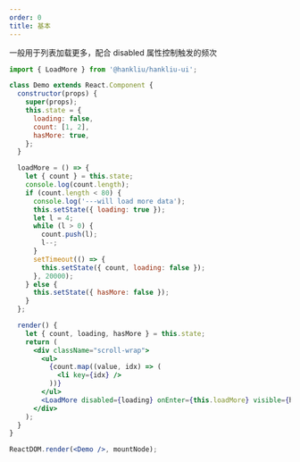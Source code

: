 ```yaml
---
order: 0
title: 基本
---
```


一般用于列表加载更多，配合 disabled 属性控制触发的频次

```jsx
import { LoadMore } from '@hankliu/hankliu-ui';

class Demo extends React.Component {
  constructor(props) {
    super(props);
    this.state = {
      loading: false,
      count: [1, 2],
      hasMore: true,
    };
  }

  loadMore = () => {
    let { count } = this.state;
    console.log(count.length);
    if (count.length < 80) {
      console.log('---will load more data');
      this.setState({ loading: true });
      let l = 4;
      while (l > 0) {
        count.push(l);
        l--;
      }
      setTimeout(() => {
        this.setState({ count, loading: false });
      }, 20000);
    } else {
      this.setState({ hasMore: false });
    }
  };

  render() {
    let { count, loading, hasMore } = this.state;
    return (
      <div className="scroll-wrap">
        <ul>
          {count.map((value, idx) => (
            <li key={idx} />
          ))}
        </ul>
        <LoadMore disabled={loading} onEnter={this.loadMore} visible={hasMore} />
      </div>
    );
  }
}

ReactDOM.render(<Demo />, mountNode);
```

<style>
  #components-load-more-demo-basic .scroll-wrap
  {
    height: 300px;
    overflow-y: auto;
  }
  #components-load-more-demo-basic ul li
  {
    background-color: #eee;
    border-radius: 4px;
    height: 20px;
    margin-bottom: 10px;
  }
</style>
